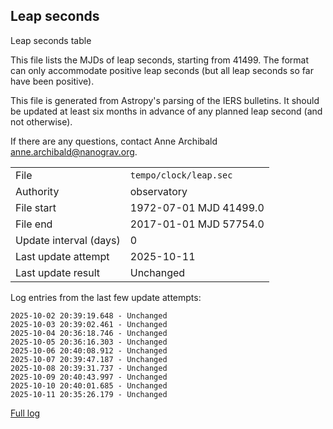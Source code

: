 
## Leap seconds

Leap seconds table

This file lists the MJDs of leap seconds, starting from 41499.
The format can only accommodate positive leap seconds (but all
leap seconds so far have been positive).

This file is generated from Astropy's parsing of the IERS
bulletins. It should be updated at least six months in advance
of any planned leap second (and not otherwise).

If there are any questions, contact Anne Archibald
<anne.archibald@nanograv.org>.

|     |     |
|:--- |:--- |
| File | `tempo/clock/leap.sec` |
| Authority | observatory |
| File start | 1972-07-01 MJD 41499.0 |
| File end | 2017-01-01 MJD 57754.0 |
| Update interval (days) | 0 |
| Last update attempt | 2025-10-11 |
| Last update result | Unchanged |

Log entries from the last few update attempts:
```
2025-10-02 20:39:19.648 - Unchanged
2025-10-03 20:39:02.461 - Unchanged
2025-10-04 20:36:18.746 - Unchanged
2025-10-05 20:36:16.303 - Unchanged
2025-10-06 20:40:08.912 - Unchanged
2025-10-07 20:39:47.187 - Unchanged
2025-10-08 20:39:31.737 - Unchanged
2025-10-09 20:40:43.997 - Unchanged
2025-10-10 20:40:01.685 - Unchanged
2025-10-11 20:35:26.179 - Unchanged
```
[Full log](https://raw.githubusercontent.com/ipta/pulsar-clock-corrections/main/log/tempo/clock/leap.sec.log)

